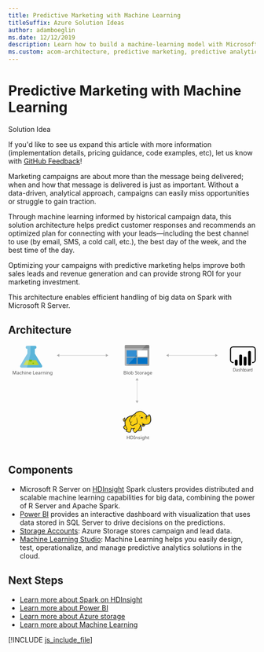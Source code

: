 ```yaml
---
title: Predictive Marketing with Machine Learning
titleSuffix: Azure Solution Ideas
author: adamboeglin
ms.date: 12/12/2019
description: Learn how to build a machine-learning model with Microsoft R Server on Azure HDInsight Spark clusters to recommend actions to maximize the purchase rate.
ms.custom: acom-architecture, predictive marketing, predictive analytics software, predictive analytics marketing
---
```

# Predictive Marketing with Machine Learning

<div class="alert">
    <p class="alert-title">
        <span class="icon is-left" aria-hidden="true">
            <span class="icon docon docon-lightbulb" role="presentation"></span>
        </span>Solution Idea</p>
    <p>If you'd like to see us expand this article with more information (implementation details, pricing guidance, code examples, etc), let us know with <a href="#feedback">GitHub Feedback</a>!</p>
</div>

Marketing campaigns are about more than the message being delivered; when and how that message is delivered is just as important. Without a data-driven, analytical approach, campaigns can easily miss opportunities or struggle to gain traction.

Through machine learning informed by historical campaign data, this solution architecture helps predict customer responses and recommends an optimized plan for connecting with your leads—including the best channel to use (by email, SMS, a cold call, etc.), the best day of the week, and the best time of the day.

Optimizing your campaigns with predictive marketing helps improve both sales leads and revenue generation and can provide strong ROI for your marketing investment.

This architecture enables efficient handling of big data on Spark with Microsoft R Server.

## Architecture

<svg class="architecture-diagram" aria-labelledby="predictive-marketing-campaigns-with-machine-learning-and-spark" height="389.326" viewbox="0 0 920.306 389.326" width="920.306" xmlns="http://www.w3.org/2000/svg">
    <text fill="#505050" font-family="SegoeUI, Segoe UI" font-size="14.805" style="isolation:isolate" transform="matrix(1.036 0 0 1 835.322 98.523)">
        Dashb<tspan letter-spacing="-.013em" x="41.279" y="0">o</tspan><tspan letter-spacing="0em" x="49.758" y="0">a</tspan><tspan letter-spacing="-.013em" x="57.292" y="0">r</tspan><tspan x="62.244" y="0">d</tspan>
    </text>
    <path d="M125 75.511L98.768 31.927l-.037-17.667h.469a5.563 5.563 0 005.651-5.469 5.562 5.562 0 00-5.671-5.444l-28.521.059a5.563 5.563 0 00-5.651 5.469 5.563 5.563 0 005.674 5.445h.472l.037 17.665L45.14 75.677c-2.858 4.792-.5 8.7 5.23 8.691l69.436-.145c5.733-.011 8.07-3.932 5.194-8.712z" fill="#59b4d9"/>
    <path fill="#b8d432" d="M66.631 56.849L55.882 74.878l58.371-.121-10.823-17.984-36.799.076z"/>
    <path d="M83.072 62.166a5.181 5.181 0 005.264-5.094 4.9 4.9 0 00-.542-2.223l-9.476.02a4.894 4.894 0 00-.533 2.225 5.183 5.183 0 005.287 5.072z" fill="#7fba00"/>
    <ellipse cx="92.986" cy="68.025" fill="#7fba00" rx="2.588" ry="2.494" transform="translate(-.141 .194)"/>
    <path d="M45.14 75.677l26.051-43.694-.037-17.665h-.472a5.563 5.563 0 01-5.674-5.445 5.561 5.561 0 015.651-5.467l12.29-.026.059 28.439-13.668 52.51-18.97.04c-5.734.011-8.088-3.9-5.23-8.692z" fill="#fff" opacity=".25" style="isolation:isolate"/>
    <text fill="#505050" font-family="SegoeUI, Segoe UI" font-size="17.174" transform="matrix(1.036 0 0 1 15.244 108.862)">
        Machine Learning
    </text>
    <text fill="#505050" font-family="SegoeUI, Segoe UI" font-size="17.174" transform="matrix(1.036 0 0 1 439.803 351.076)">
        HDInsight
    </text>
    <path fill="none" stroke="#afafaf" stroke-miterlimit="10" stroke-width="1.074" d="M478.962 130.236v78.784"/>
    <path fill="#afafaf" d="M473.606 131.803l5.356-9.276 5.357 9.276h-10.713zM473.606 207.453l5.356 9.277 5.357-9.277h-10.713z"/>
    <path fill="#fcd116" d="M462.422 263.302l-7.328 1.256-6.49 2.932-5.653 3.559-5.444 6.49-2.931 3.141-2.931 1.047-.838-1.885 1.466-1.884.209-2.722h1.047l.837.838-.209-2.722-1.047-.838v-1.046l-2.512 1.465-2.513 2.722-.419 2.513 1.047 2.093.838 3.35 1.884.838h2.094l1.884-1.257-1.256 6.491 1.256 7.118-1.465 3.35-4.397 4.816.628 3.141 2.303 3.349 3.978 2.722 2.303.419h2.303l-1.465 6.281 5.443 2.303 6.909.838 2.304-1.675.209-3.978 2.722-4.397.209-3.559 6.281.628 5.863-.628-5.863 3.559 1.047 4.187 3.559 5.863 3.769 1.465 2.722-1.047 1.256-2.512 6.072-4.606 1.256 1.047 9.422.418 1.884-1.675.209-2.721-.628-1.047-.418-7.328-3.141-6.281.419-2.932 1.884 1.047 5.444 5.025 2.512.21 2.931-1.257 2.932-2.093 1.465-4.816 8.375.628 5.234-2.093 4.188-3.769 2.931-5.653.837-6.7-.628-7.537-1.675-6.91-1.675-2.303-2.303-.628-3.978 4.397-3.559 1.256-3.141-5.234-3.14-2.931-1.885-1.047-6.699-5.862-5.653-2.932-5.444-.418-6.491 1.047-5.653 2.093-3.768 3.141-3.141 3.768-3.14.838-5.444 5.234z"/>
    <path fill="#1e1e1e" d="M434.157 277.539l.837 1.047.21-1.256h-.628l-.419.209z"/>
    <path d="M530.467 269.374a23.214 23.214 0 00-2.512-8.374c-.209-.209-.419-.628-.628-.837a8.646 8.646 0 00-2.3-1.466 3.106 3.106 0 00-2.722 0c-.209.209-.419.209-.628.419a11.613 11.613 0 00-1.256 1.675 14.762 14.762 0 01-1.466 1.884 8.125 8.125 0 01-2.3 1.256 8.125 8.125 0 00-1.256-2.3 19.642 19.642 0 00-1.884-2.512l-1.675-1.675-1.884-1.256a46.607 46.607 0 01-5.025-3.978c-.628-.628-1.466-1.256-2.094-1.884-3.769-3.141-7.328-4.606-11.1-4.816s-7.747.837-12.562 2.722a22.07 22.07 0 00-5.444 3.35 30.049 30.049 0 00-3.978 4.606 6.194 6.194 0 00-2.094.419 7.43 7.43 0 00-2.512 1.675 13.546 13.546 0 01-1.884 1.675l-1.675 1.675a45.868 45.868 0 00-10.887 2.722 31.367 31.367 0 00-9 5.444 15.741 15.741 0 00-3.141 3.35 34.1 34.1 0 00-2.3 3.559l-1.884 1.884a4.344 4.344 0 01-2.094 1.256 1.62 1.62 0 01-.628.209v-.209a5.369 5.369 0 001.256-3.978c.209.209.209.419.419.628s.209.419.419.628l.419-.419.628.209a8.78 8.78 0 00.209-3.35 2.877 2.877 0 00-1.047-1.675c0-.209.209-.209.209-.419a3.026 3.026 0 00.419-1.466l-.419-.209.419.209.628-.419-.837.209a13.6 13.6 0 00-5.653 3.559 9.3 9.3 0 00-1.675 2.3 4.672 4.672 0 00-.628 2.722 6.289 6.289 0 001.256 2.3 13.343 13.343 0 00.419 1.466 2.976 2.976 0 01.419 1.256 4.35 4.35 0 002.3 2.094 5.1 5.1 0 002.512 0c-.209 1.047-.209 2.094-.419 3.141a43.826 43.826 0 00.209 5.025 2.656 2.656 0 00.209 1.256c0 .419.209.837.209 1.256a2.976 2.976 0 00-.419 1.256 8.75 8.75 0 01-.837 2.094l-1.678 1.68-1.466 1.466-.419.419c-1.047 1.047-1.256 1.256-1.047 2.931a29.817 29.817 0 001.047 3.35 12.725 12.725 0 002.094 2.931 22.36 22.36 0 005.234 3.35 6.211 6.211 0 003.35.419c0 .209 0 .419-.209.419a10.208 10.208 0 00-.628 1.466c-1.256 2.931 0 4.4 2.094 5.234a20.58 20.58 0 003.35 1.047c.209 0 .419.209.837.209a31.291 31.291 0 005.862 1.256c2.3.209 4.4-.419 5.025-2.512a9.214 9.214 0 00.419-2.094V319.2a11.211 11.211 0 011.466-2.512c0-.209.209-.209.209-.419.419-.837.837-1.256.837-1.884v-2.512a25.338 25.338 0 003.978.209h2.094c-.209 0-.419.209-.628.209a.205.205 0 00-.209.209c-1.884.837-1.884 2.722-1.256 4.4a9.958 9.958 0 002.3 4.187c1.466 2.094 2.722 3.978 4.187 4.816 1.675 1.047 3.559 1.047 6.072-.209a4.35 4.35 0 002.094-2.3c.209-.209.419-.628.628-.837a31.334 31.334 0 013.141-2.512 8.864 8.864 0 011.466-1.047 6.97 6.97 0 001.256.628 7.851 7.851 0 002.3.209h5.444c1.466 0 2.722 0 3.559-.628 1.047-.628 1.466-1.466 1.675-3.141v-1.675a2.783 2.783 0 00-.628-1.466v-4.606a10.509 10.509 0 00-.419-2.512 10.205 10.205 0 00-.837-2.3c-.209-.628-.419-1.047-.628-1.675l-.419.209.419-.209a12.807 12.807 0 00-1.047-2.512v-.628l.837.837 1.256 1.256a14.416 14.416 0 002.722 2.3 5.053 5.053 0 003.559.837 8.3 8.3 0 004.606-1.675 10.233 10.233 0 002.931-3.769c.209-.419.209-.837.419-1.256 0-.419.209-.628.209-1.047a23.974 23.974 0 006.7.209 18.567 18.567 0 006.072-1.675 15.4 15.4 0 006.072-6.072 23.666 23.666 0 002.931-9.422c-.211-2.515-.411-6.282-1.044-9.841zm-31.406 25.334c-.628 2.094-1.675 5.653 1.256 6.281a3.729 3.729 0 003.141-.628 5.9 5.9 0 01-2.722 0 1.836 1.836 0 01-1.466-1.256c.209.209.628.209 1.466.419 2.094.419 4.187-.419 4.606-2.094a21.646 21.646 0 01.628-2.512 13.343 13.343 0 001.466.419c-.209.837-.628 1.675-.837 2.722a5.92 5.92 0 01-5.862 3.978c-2.3 0-3.559-1.466-5.234-2.722-1.047-.837-2.094-1.884-3.141-2.722a23.162 23.162 0 01-7.537-3.769c1.884 2.094 3.141 3.35 5.653 4.4-.419 3.769-1.675 6.49-2.722 10.05-.419 1.675-4.4 8.165-5.653 8.794-.837.419-5.653 4.606-6.7 5.234a9.4 9.4 0 01-2.3 2.722c-3.141 1.675-5.234-1.466-6.909-4.187-.837-1.256-2.931-4.816-1.047-5.862 1.675-.837 2.722-1.675 4.606-2.722a6.362 6.362 0 001.047 1.466c0-.628-.209-1.047-.209-1.675a5.976 5.976 0 010-2.722c0-.837.209-1.884.209-2.722-.209 1.047-.837 1.884-1.047 2.931a1.887 1.887 0 00-.209 1.047 33.829 33.829 0 01-12.143.209c-.209-1.466-.628-3.141-.837-4.187v6.7a4.766 4.766 0 01-.837 3.35c-.628 1.256-1.047 1.466-2.094 3.559a18.01 18.01 0 01-.209 3.35c-.628 2.094-6.281.419-7.747 0-1.884-.419-5.653-1.256-4.816-3.769a30.368 30.368 0 001.884-7.537c-3.35-4.816-6.49-11.515-7.119-17.587-.419-4.606-.209-7.537.837-10.259 1.675-4.4 3.769-8.375 7.328-11.515 4.816-4.187 9.212-5.862 16.331-6.909-1.675 1.884-3.35 3.978-5.234 6.072a32.443 32.443 0 00-4.187 6.7c-1.675 3.35-1.675 4.606.628 7.328 1.884 2.512 2.931 3.559 3.559 6.072a13.56 13.56 0 00-1.047 4.4c2.3 2.512 3.978 4.187 6.072 4.606a8.109 8.109 0 005.862-.628c4.187-2.094 8.165-5.025 12.981-5.234 2.3-5.444 2.094-10.05.837-15.493a92.73 92.73 0 01-1.256-10.678 27.293 27.293 0 00-.419 10.887c.837 4.606 1.466 9.631-.837 13.609-4.4.419-8.165 2.931-12.143 5.025a6.914 6.914 0 01-5.025.419c-1.256-.209-2.3-1.256-4.187-3.35a9.726 9.726 0 011.256-4.816 91.3 91.3 0 015.018-8.594c-2.094 2.722-4.187 5.025-5.862 7.537-.628-1.884-1.675-2.931-3.141-5.025s-1.675-2.931-.628-5.444c1.256-2.512 2.094-4.606 4.187-6.7 3.35-3.769 6.49-7.747 10.259-11.515 2.094-1.884 2.931-1.884 5.444-2.3s4.816-.837 7.328-1.466a42.741 42.741 0 01-7.119.628c2.3-2.931 3.559-4.606 7.328-6.281 9.212-3.978 15.075-4.4 22.193 1.675a50.126 50.126 0 005.444 4.4 9.214 9.214 0 00-2.094.419 7.982 7.982 0 013.141.209c.209.209.628.419.837.628a8.524 8.524 0 012.931 2.512 27.723 27.723 0 012.512 4.187c-.419-.209-.837-.209-1.256-.419a1.259 1.259 0 00-.837-.209 2.518 2.518 0 00-1.675.419 6.822 6.822 0 01-2.722.837 2.312 2.312 0 001.675 0h.209c-.209.209-.209.628-.419 1.047a3.563 3.563 0 00.209 1.466c0 .209.209.209.209.419-.419.209-.628.209-1.047.419a20.178 20.178 0 015.025 0c.209.628.209 1.047.419 1.675h-.628a2.864 2.864 0 00-2.931-.209c-3.559.837-2.722 2.931-4.4 6.072 1.675-2.094 1.675-4.4 4.4-5.025.628-.209 1.047-.419 1.466-.209a4.108 4.108 0 00-1.884 1.884c-.837 2.3-.209 3.978-1.256 6.072 1.047-1.884 1.047-3.559 2.094-5.653.419-.628 1.675-1.884 2.3-1.884h.628a20.383 20.383 0 01.209 3.35c-.209 1.884-.628 4.606-.837 5.653 1.047-1.256 1.466-3.769 1.884-5.653a15.85 15.85 0 000-6.281c-.628-2.931 2.3-2.3 3.978-3.769 1.256-1.047 2.094-2.512 3.141-3.559s2.931.419 3.35 1.675a41.679 41.679 0 012.3 16.75c-.628 5.234-3.141 11.1-7.747 13.609-5.862 3.35-12.981 1.256-18.843-.628a14.956 14.956 0 01-3.141-1.675 4.7 4.7 0 01.429 3.762zm-5.234 21.146c-.209 2.094-.837 2.3-2.931 2.3a43.763 43.763 0 01-5.234-.209 11.374 11.374 0 01-2.3-.419c1.884-1.466 5.234-7.328 5.862-9.422s1.466-3.978 1.884-6.072a11.8 11.8 0 00.837 2.512 12.391 12.391 0 011.047 3.978 40.343 40.343 0 00.209 5.025 3.24 3.24 0 01.627 2.307zm-61.136-43.549a3.341 3.341 0 00-.628 1.675c-.628 2.3.209 4.4-1.884 6.072 1.047 1.884.837 2.722 3.141 1.884a8.646 8.646 0 002.3-1.466c-.209.837-.628 1.675-.837 2.512 0 .209 0 .209-.209.419-1.675.628-3.769 1.047-4.606-.628a10.365 10.365 0 01-.837-2.722c-2.721-2.721 1.257-6.49 3.56-7.746zm.209 2.512a1.259 1.259 0 01.209-.837c0-.209 0-.209.209-.419.628.419.628.837.837 1.675-.417-.418-.836-.628-1.255-.418zm2.094 24.5a49.484 49.484 0 005.653 12.143 14.426 14.426 0 01-.628 1.675c-1.675 2.3-5.862-1.047-7.119-2.3a8.469 8.469 0 01-2.512-4.606c-.209-1.047 0-1.047.837-1.884l3.141-3.141zm79.77-34.546c0 .209.209.419.209.628l-.209.209c-.209-.209-.419-.628-.628-.837zm-77.886 12.772zm-3.35-5.025zm-5.234 7.956zm29.312 30.777zm51.086-15.493zm18.843-7.119z" fill="#1e1e1e"/>
    <path d="M520 267.28c2.931-1.047 4.4-3.35 5.025-6.281a11.453 11.453 0 01-5.444 5.444c-1.256.628-2.094.419-3.559.209 1.464.628 2.511 1.048 3.978.628zM503.249 270.211a21.774 21.774 0 00-3.141.419c0-.419-.209-.628-.209-1.047a2.972 2.972 0 00-1.884-1.675c.628-.419 1.466-.837 2.094-1.256-1.675.837-3.559.628-5.025 1.466-1.256.837-2.931 3.559-4.187 4.606a17.465 17.465 0 002.512-1.675 3.882 3.882 0 00.419 1.466 3.3 3.3 0 001.466 1.466 6.549 6.549 0 00-1.047 2.094 18.293 18.293 0 019.002-5.864zM488.175 267.071c.628-2.512 1.466-4.816 5.234-6.49-5.025 1.256-5.863 3.349-5.234 6.49zM496.34 290.939c-.209.628-.209 1.675-.419 2.3a9.062 9.062 0 011.047-2.512c.419-.837.628-.837 1.466-1.256a19.455 19.455 0 002.094-1.047c-.628 0-1.675.419-2.3.419-1.469.212-1.679.631-1.888 2.096zM469.541 262.674c-1.884 1.884-3.559 7.956-4.187 10.469.837-2.094 3.141-7.747 4.816-9.212a4.38 4.38 0 011.256-.837c-1.256 2.094-1.047 2.512-.628 5.234.419-2.722 1.256-3.978 2.931-6.072 1.675-.419 3.35-1.047 5.234-1.675-2.094.209-3.978.419-6.072.628-1.885.418-2.304.418-3.35 1.465z" fill="#1e1e1e"/>
    <path d="M494.456 273.352a1.4 1.4 0 012.512-1.256v.209a13.546 13.546 0 00-1.884 1.675.669.669 0 01-.628-.628M509.949 267.28a1.047 1.047 0 112.094 0v.419a4.928 4.928 0 00-1.675.419c-.209 0-.419-.419-.419-.837" fill="#fffacb"/>
    <text fill="#505050" font-family="SegoeUI, Segoe UI" font-size="17.174" transform="matrix(1.036 0 0 1 428.383 109.56)">
        Blob Storage
    </text>
    <g>
        <path d="M433.4 74.35a3.426 3.426 0 003.28 3.462h84.373a3.46 3.46 0 003.462-3.462V14.032H433.4z" fill="#a0a1a2"/>
        <path d="M521.058 0h-84.373a3.426 3.426 0 00-3.28 3.462V13.85h91.115V3.462A3.46 3.46 0 00521.058 0" fill="#7a7a7a"/>
        <path fill="#0072c6" d="M440.147 20.228h37.175v23.69h-37.175zM440.147 47.198h37.175v23.69h-37.175z"/>
        <path fill="#fff" d="M480.602 20.228h36.993v23.69h-36.993z"/>
        <path fill="#0072c6" d="M480.602 47.198h36.993v23.69h-36.993z"/>
        <path d="M437.049 0a3.655 3.655 0 00-3.649 3.645v70.341a3.655 3.655 0 003.645 3.645h4.009L512.857 0z" fill="#fff" opacity=".2" style="isolation:isolate"/>
    </g>
    <g>
        <path fill="none" stroke="#afafaf" stroke-miterlimit="10" stroke-width="1.074" d="M595.128 38.907h176.167"/>
        <path fill="#afafaf" d="M596.696 44.263l-9.277-5.356 9.277-5.357v10.713zM769.728 44.263l9.276-5.356-9.276-5.357v10.713z"/>
    </g>
    <g>
        <path fill="none" stroke="#afafaf" stroke-miterlimit="10" stroke-width="1.074" d="M188.276 38.907h176.167"/>
        <path fill="#afafaf" d="M189.843 44.263l-9.276-5.356 9.276-5.357v10.713zM362.875 44.263l9.277-5.356-9.277-5.357v10.713z"/>
    </g>
    <path d="M909.019 67.339h-1.93v-3.86h1.93a7.436 7.436 0 007.427-7.427V16.627a7.436 7.436 0 00-7.427-7.427H835.9a7.436 7.436 0 00-7.427 7.428v39.427a7.436 7.436 0 007.427 7.427h1.93v3.86h-1.93a11.3 11.3 0 01-11.286-11.287V16.627A11.3 11.3 0 01835.9 5.34h73.121a11.3 11.3 0 0111.287 11.287v39.428a11.3 11.3 0 01-11.287 11.287"/>
    <path d="M847.751 54.417a5.237 5.237 0 015.237 5.237v12.077a5.238 5.238 0 01-5.238 5.238 5.237 5.237 0 01-5.239-5.235V59.655a5.238 5.238 0 015.238-5.238zM864.224 76.97a5.239 5.239 0 01-5.239-5.238v-31a5.238 5.238 0 0110.477 0v31a5.239 5.239 0 01-5.238 5.239M897.168 76.817a5.239 5.239 0 01-5.239-5.238v-43.9a5.238 5.238 0 1110.477 0v43.9a5.239 5.239 0 01-5.238 5.239M880.7 76.97a5.239 5.239 0 01-5.239-5.238V48.7a5.238 5.238 0 0110.477 0v23.032a5.239 5.239 0 01-5.238 5.239"/>
</svg>

## Components
* Microsoft R Server on [HDInsight](https://azure.microsoft.com/services/hdinsight/) Spark clusters provides distributed and scalable machine learning capabilities for big data, combining the power of R Server and Apache Spark.
* [Power BI](https://powerbi.microsoft.com) provides an interactive dashboard with visualization that uses data stored in SQL Server to drive decisions on the predictions.
* [Storage Accounts](https://azure.microsoft.com/services/storage/): Azure Storage stores campaign and lead data.
* [Machine Learning Studio](https://azure.microsoft.com/services/machine-learning-studio/): Machine Learning helps you easily design, test, operationalize, and manage predictive analytics solutions in the cloud.

## Next Steps
* [Learn more about Spark on HDInsight](/azure/hdinsight/hdinsight-apache-spark-overview)
* [Learn more about Power BI](https://powerbi.microsoft.com/documentation/powerbi-landing-page/)
* [Learn more about Azure storage](/azure/storage/storage-introduction)
* [Learn more about Machine Learning](/azure/machine-learning/machine-learning-what-is-machine-learning)

[!INCLUDE [js_include_file](../../_js/index.md)]
